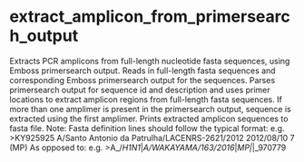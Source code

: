 # extract_amplicon_from_primersearch_output
Extracts PCR amplicons from full-length nucleotide fasta sequences, using Emboss primersearch output. Reads in full-length 
fasta sequences and corresponding Emboss primersearch output for the sequences. Parses primersearch output for sequence id 
and description and uses primer locations to extract amplicon regions from full-length fasta sequences. If more than one
amplimer is present in the primersearch output, sequence is extracted using the first amplimer. Prints extracted 
amplicon sequences to fasta file.
Note: Fasta definition lines should follow the typical format: 
	e.g. >KY925925 A/Santo Antonio da Patrulha/LACENRS-2621/2012 2012/08/10 7 (MP)
As opposed to:
	e.g. >A_/_H1N1_|_A/WAKAYAMA/163/2016_|_MP|_|_970779
